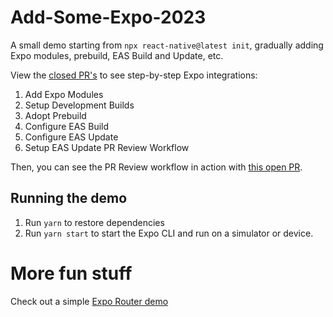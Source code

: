 # Add-Some-Expo-2023
 A small demo starting from `npx react-native@latest init`, gradually adding Expo modules, prebuild, EAS Build and Update, etc.
 
 View the [closed PR's](https://github.com/keith-kurak/UsingExpoDemo2023/pulls?q=is%3Apr+is%3Aclosed) to see step-by-step Expo integrations:
 1. Add Expo Modules
 2. Setup Development Builds
 3. Adopt Prebuild
 4. Configure EAS Build
 5. Configure EAS Update
 6. Setup EAS Update PR Review Workflow
 
 Then, you can see the PR Review workflow in action with [this open PR](https://github.com/keith-kurak/UsingExpoDemo2023/pull/8).
 
 ## Running the demo
 1. Run `yarn` to restore dependencies
 2. Run `yarn start` to start the Expo CLI and run on a simulator or device.

# More fun stuff
Check out a simple [Expo Router demo](https://github.com/keith-kurak/simple-expo-router-demo)
